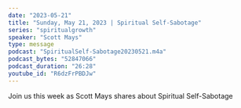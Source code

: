 ```yaml
---
date: "2023-05-21"
title: "Sunday, May 21, 2023 | Spiritual Self-Sabotage"
series: "spiritualgrowth"
speaker: "Scott Mays"
type: message
podcast: "SpiritualSelf-Sabotage20230521.m4a"
podcast_bytes: "52847066"
podcast_duration: "26:28"
youtube_id: "R6dzFrPBDJw"
---
```

Join us this week as Scott Mays shares about Spiritual Self-Sabotage
